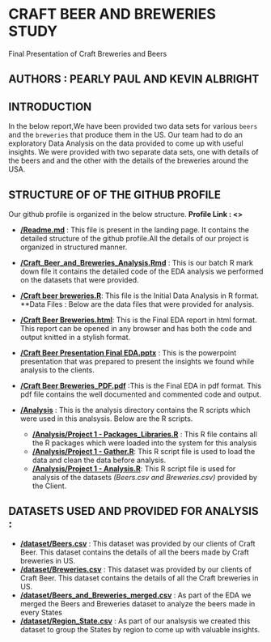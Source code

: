 # CRAFT BEER AND BREWERIES STUDY
Final Presentation of Craft Breweries and Beers 
## AUTHORS : PEARLY PAUL AND KEVIN ALBRIGHT
## INTRODUCTION
In the below report,We have been provided two data sets for various `beers` and the `breweries` that produce them in the US.
Our team had to do an exploratory Data Analysis on the data provided to come up with useful insights.
We were provided with two separate data sets, one with details of the beers and and the other with the details of the breweries around the USA.
## STRUCTURE OF OF THE GITHUB PROFILE
Our github profile is organized in the below structure.
**Profile  Link : <<Add our Link >>**
  - **[/Readme.md](/Readme.md)** : This file is present in the landing page. It contains the detailed structure of the github profile.All the details of our project is organized in structured manner.
  - **[/Craft_Beer_and_Breweries_Analysis.Rmd](/Craft_Beer_and_Breweries_Analysis.Rmd)** : This is our batch R mark down file it contains the detailed code of the EDA analysis we performed on the datasets that were provided.
  - **[/Craft beer breweries.R](https://github.com/pearlypaul2712/Craft-Beer-and-Breweries-Study/blob/a02b50e173b2e1558af5e49580bc5945e363788d/Craft%20beer%20breweries.R)**: This file is the Initial Data Analysis in R format.
**Data Files : Below are the data files that were provided for analysis.
  - **[/Craft Beer Breweries.html](https://github.com/pearlypaul2712/Craft-Beer-and-Breweries-Study/blob/a02b50e173b2e1558af5e49580bc5945e363788d/Craft%20Beer%20Breweries.html)**: This is the Final EDA report in html format. This report can be opened in any browser and  has both the code and output knitted in a stylish format.
  - **[/Craft Beer Presentation Final EDA.pptx](https://github.com/pearlypaul2712/Craft-Beer-and-Breweries-Study/blob/a02b50e173b2e1558af5e49580bc5945e363788d/Craft%20Beer%20Presentation%20Final%20EDA.pptx)** : This is the powerpoint presentation that was prepared to present the insights we found while analysis to the clients.
  - **[/Craft Beer Breweries_PDF.pdf](https://github.com/pearlypaul2712/Craft-Beer-and-Breweries-Study/blob/604c96184cfab8d25160fe830e9686f7daf0a2e9/Craft%20Beer%20Breweries_PDF.pdf)** :This is the Final EDA in pdf format. This pdf file contains the well documented and commented code and output.
  
  
  - **[/Analysis](/Analysis)** : This  is the analysis directory contains the R scripts which were used in this analsysis. Below are the R scripts.
    - **[/Analysis/Project 1 - Packages_Libraries.R](/Analysis/Project%201%20-%20Packages_Libraries.R)** : This  R file contains all the  R packages which were loaded into the system for this analysis 
    - **[/Analysis/Project 1 - Gather.R](Analysis/Project%201%20-%20Gather.R)**: This  R script file is used to load the data and clean the data before analysis.
    - **[/Analysis/Project 1 - Analysis.R](https://github.com/pearlypaul2712/Craft-Beer-and-Breweries-Study/blob/a02b50e173b2e1558af5e49580bc5945e363788d/Analysis/Project%201%20-%20Analysis.R)**: This  R script file is used for analysis of the datasets *(Beers.csv and Breweries.csv)* provided by the Client. 

## DATASETS USED AND PROVIDED FOR ANALYSIS :
  - **[/dataset/Beers.csv](/dataset/Beers.csv)** : This dataset was provided by our clients of Craft Beer. This dataset contains the details of all the beers made by Craft breweries in US.  
  - **[/dataset/Breweries.csv](/dataset/Breweries.csv)** : This dataset was provided by our clients of Craft Beer. This dataset contains the details of all the  Craft breweries in US.  
  - **[/dataset/Beers_and_Breweries_merged.csv](/dataset/Beers_and_Breweries_merged.csv)** : As part of the EDA we merged the Beers and Breweries dataset to analyze the beers made in every States
  - **[/dataset/Region_State.csv](/dataset/Region_State.csv)** : As part of our analsysis we created this dataset to group the States by region to come up with valuable insights.
  

